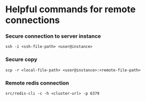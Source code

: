 # Helpful commands for remote connections

### Secure connection to server instance

`ssh -i <ssh-file-path> <user@instance>`

### Secure copy

`scp -r <local-file-path> <user@instance>:<remote-file-path>`

### Remote redis connection

`src/redis-cli -c -h <cluster-url> -p 6379`
